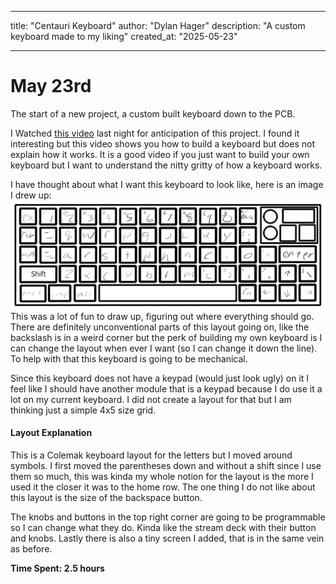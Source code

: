 
---
title: "Centauri Keyboard"
author: "Dylan Hager"
description: "A custom keyboard made to my liking"
created_at: "2025-05-23"

---

# May 23rd
The start of a new project, a custom built keyboard down to the PCB.

I Watched [this video](https://youtu.be/7UXsD7nSfDY?si=mTEns_m9Yz2wHLTt) last night for anticipation of this project. I found it interesting but this video shows you how to build a keyboard but does not explain how it works. It is a good video if you just want to build your own keyboard but I want to understand the nitty gritty of how a keyboard works.

I have thought about what I want this keyboard to look like, here is an image I drew up:
![Image of Keyboard](Keyboard.png)
This was a lot of fun to draw up, figuring out where everything should go. There are definitely unconventional parts of this layout going on, like the backslash is in a weird corner but the perk of building my own keyboard is I can change the layout when ever I want (so I can change it down the line). To help with that this keyboard is going to be mechanical. 

Since this keyboard does not have a keypad (would just look ugly) on it I feel like I should have another module that is a keypad because I do use it a lot on my current keyboard. I did not create a layout for that but I am thinking just a simple 4x5 size grid.

#### Layout Explanation
This is a Colemak keyboard layout for the letters but I moved around symbols. I first moved the parentheses down and without a shift since I use them so much, this was kinda my whole notion for the layout is the more I used it the closer it was to the home row. The one thing I do not like about this layout is the size of the backspace button.

The knobs and buttons in the top right corner are going to be programmable so I can change what they do. Kinda like the stream deck with their button and knobs. Lastly there is also a tiny screen I added, that is in the same vein as before.

**Time Spent: 2.5 hours**